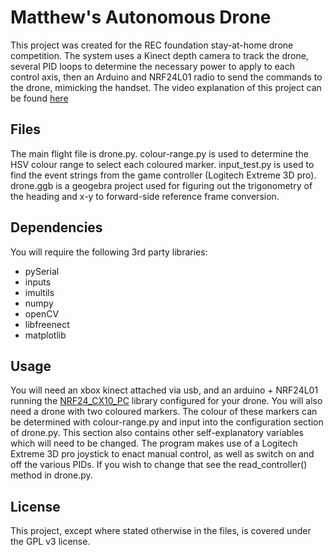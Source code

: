 # Matthew's Autonomous Drone
This project was created for the REC foundation stay-at-home drone competition. 
The system uses a Kinect depth camera to track the drone, several PID loops to determine the necessary power to apply to each control axis, then an Arduino and NRF24L01 radio to send the commands to the drone, mimicking the handset.
The video explanation of this project can be found [here](https://www.youtube.com/watch?v=F9cN-d2rOoE)
## Files
The main flight file is drone.py. colour-range.py is used to determine the HSV colour range to select each coloured marker. input_test.py is used to find the event strings from the game controller (Logitech Extreme 3D pro). drone.ggb is a geogebra project used for figuring out the trigonometry of the heading and x-y to forward-side reference frame conversion.

## Dependencies
You will require the following 3rd party libraries:
 * pySerial
 * inputs
 * imultils
 * numpy
 * openCV
 * libfreenect
 * matplotlib
 
## Usage
You will need an xbox kinect attached via usb, and an arduino + NRF24L01 running the [NRF24_CX10_PC](https://github.com/perrytsao/nrf24_cx10_pc) library configured for your drone.
You will also need a drone with two coloured markers. The colour of these markers can be determined with colour-range.py and input into the configuration section of drone.py. This section also contains other self-explanatory variables which will need to be changed.
The program makes use of a Logitech Extreme 3D pro joystick to enact manual control, as well as switch on and off the various PIDs. If you wish to change that see the read_controller() method in drone.py.

## License
This project, except where stated otherwise in the files, is covered under the GPL v3 license.
